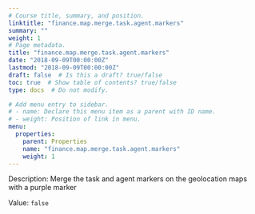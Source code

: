 ```yaml
---
# Course title, summary, and position.
linktitle: "finance.map.merge.task.agent.markers"
summary: ""
weight: 1
# Page metadata.
title: "finance.map.merge.task.agent.markers"
date: "2018-09-09T00:00:00Z"
lastmod: "2018-09-09T00:00:00Z"
draft: false  # Is this a draft? true/false
toc: true  # Show table of contents? true/false
type: docs  # Do not modify.

# Add menu entry to sidebar.
# - name: Declare this menu item as a parent with ID name.
# - weight: Position of link in menu.
menu:
  properties:
    parent: Properties
    name: "finance.map.merge.task.agent.markers"
    weight: 1
---
```


Description: Merge the task and agent markers on the geolocation maps with a purple marker


Value: `false`